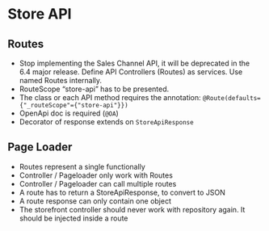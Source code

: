# Store API

## Routes

* Stop implementing the Sales Channel API, it will be deprecated in the 6.4 major release. Define API Controllers \(Routes\) as services. Use named Routes internally.
* RouteScope “store-api” has to be presented.
* The class or each API method requires the annotation: `@Route(defaults={"_routeScope"={"store-api"}})`
* OpenApi doc is required \(`@OA`\)
* Decorator of response extends on `StoreApiResponse`

## Page Loader

* Routes represent a single functionally
* Controller / Pageloader only work with Routes
* Controller / Pageloader can call multiple routes
* A route has to return a StoreApiResponse, to convert to JSON
* A route response can only contain one object
* The storefront controller should never work with repository again. It should be injected inside a route

